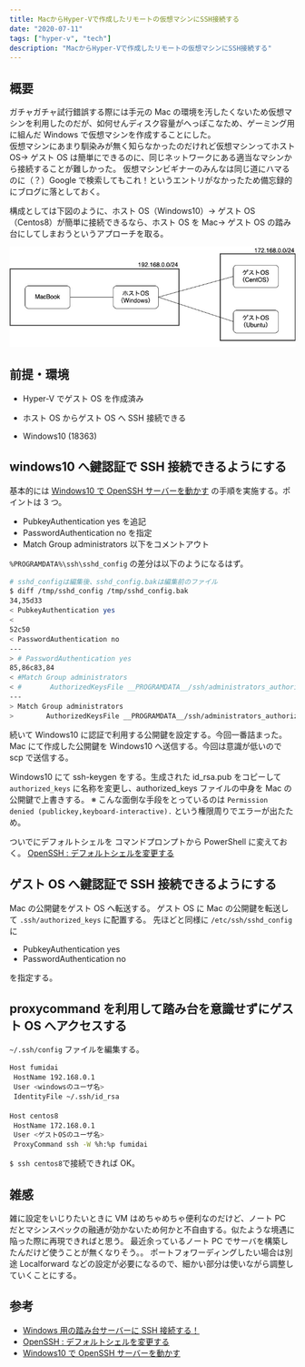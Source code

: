 ```yaml
---
title: MacからHyper-Vで作成したリモートの仮想マシンにSSH接続する
date: "2020-07-11"
tags: ["hyper-v", "tech"]
description: "MacからHyper-Vで作成したリモートの仮想マシンにSSH接続する"
---
```


## 概要

ガチャガチャ試行錯誤する際には手元の Mac の環境を汚したくないため仮想マシンを利用したのだが、如何せんディスク容量がへっぽこなため、ゲーミング用に組んだ Windows で仮想マシンを作成することにした。  
仮想マシンにあまり馴染みが無く知らなかったのだけれど仮想マシンってホスト OS→ ゲスト OS は簡単にできるのに、同じネットワークにある適当なマシンから接続することが難しかった。
仮想マシンビギナーのみんなは同じ道にハマるのに（？）Google で検索してもこれ！というエントリがなかったため備忘録的にブログに落としておく。

構成としては下図のように、ホスト OS（Windows10）→ ゲスト OS（Centos8）が簡単に接続できるなら、ホスト OS を Mac→ ゲスト OS の踏み台にしてしまおうというアプローチを取る。

![リモートSSHのNW図](./remote-ssh-nw-diagram.jpg "リモートSSHのNW図")

## 前提・環境

- Hyper-V でゲスト OS を作成済み
- ホスト OS からゲスト OS へ SSH 接続できる

- Windows10 (18363)

## windows10 へ鍵認証で SSH 接続できるようにする

基本的には [Windows10 で OpenSSH サーバーを動かす](https://wave.hatenablog.com/entry/2019/02/23/080800) の手順を実施する。ポイントは 3 つ。

- PubkeyAuthentication yes を追記
- PasswordAuthentication no を指定
- Match Group administrators 以下をコメントアウト

`%PROGRAMDATA%\ssh\sshd_config` の差分は以下のようになるはず。

```bash
# sshd_configは編集後、sshd_config.bakは編集前のファイル
$ diff /tmp/sshd_config /tmp/sshd_config.bak
34,35d33
< PubkeyAuthentication yes
<
52c50
< PasswordAuthentication no
---
> # PasswordAuthentication yes
85,86c83,84
< #Match Group administrators
< #       AuthorizedKeysFile __PROGRAMDATA__/ssh/administrators_authorized_keys
---
> Match Group administrators
>        AuthorizedKeysFile __PROGRAMDATA__/ssh/administrators_authorized_keys
```

続いて Windows10 に認証で利用する公開鍵を設定する。今回一番詰まった。
Mac にて作成した公開鍵を Windows10 へ送信する。今回は意識が低いので scp で送信する。

Windows10 にて ssh-keygen をする。生成された id_rsa.pub をコピーして `authorized_keys` に名称を変更し、authorized_keys ファイルの中身を Mac の公開鍵で上書きする。
※ こんな面倒な手段をとっているのは `Permission denied (publickey,keyboard-interactive).` という権限周りでエラーが出たため。

ついでにデフォルトシェルを コマンドプロンプトから PowerShell に変えておく。
[OpenSSH : デフォルトシェルを変更する](https://www.server-world.info/query?os=Windows_Server_2019&p=ssh&f=5)

## ゲスト OS へ鍵認証で SSH 接続できるようにする

Mac の公開鍵をゲスト OS へ転送する。
ゲスト OS に Mac の公開鍵を転送して `.ssh/authorized_keys` に配置する。
先ほどと同様に `/etc/ssh/sshd_config` に

- PubkeyAuthentication yes
- PasswordAuthentication no

を指定する。

## proxycommand を利用して踏み台を意識せずにゲスト OS へアクセスする

`~/.ssh/config` ファイルを編集する。

```bash
Host fumidai
 HostName 192.168.0.1
 User <windowsのユーザ名>
 IdentityFile ~/.ssh/id_rsa

Host centos8
 HostName 172.168.0.1
 User <ゲストOSのユーザ名>
 ProxyCommand ssh -W %h:%p fumidai
```

`$ ssh centos8`で接続できれば OK。

## 雑感

雑に設定をいじりたいときに VM はめちゃめちゃ便利なのだけど、ノート PC だとマシンスペックの融通が効かないため何かと不自由する。似たような境遇に陥った際に再現できればと思う。
最近余っているノート PC でサーバを構築したんだけど使うことが無くなりそう。。
ポートフォワーディングしたい場合は別途 Localforward などの設定が必要になるので、細かい部分は使いながら調整していくことにする。

## 参考

- [Windows 用の踏み台サーバーに SSH 接続する！](https://qiita.com/1Kano/items/ea018abaae7ce5edbf73)
- [OpenSSH : デフォルトシェルを変更する](https://www.server-world.info/query?os=Windows_Server_2019&p=ssh&f=5)
- [Windows10 で OpenSSH サーバーを動かす](https://wave.hatenablog.com/entry/2019/02/23/080800)

